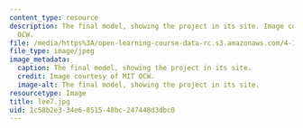 ```yaml
---
content_type: resource
description: The final model, showing the project in its site. Image courtesy of MIT
  OCW.
file: /media/https%3A/open-learning-course-data-rc.s3.amazonaws.com/4-125b-architecture-studio-building-in-landscapes-fall-2005/1c58b2e334e6851548bc247448d3dbc0_lee7.jpg
file_type: image/jpeg
image_metadata:
  caption: The final model, showing the project in its site.
  credit: Image courtesy of MIT OCW.
  image-alt: The final model, showing the project in its site.
resourcetype: Image
title: lee7.jpg
uid: 1c58b2e3-34e6-8515-48bc-247448d3dbc0
---
```

